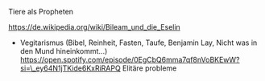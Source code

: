 

Tiere als Propheten

https://de.wikipedia.org/wiki/Bileam_und_die_Eselin

* Vegitarismus (Bibel, Reinheit, Fasten, Taufe, Benjamin Lay, Nicht was in den Mund hineinkommt...) https://open.spotify.com/episode/0EgCbQ6mma7qf8nVoBKEwW?si=\_ey64N1jTKide6KxRiRAPQ Elitäre probleme